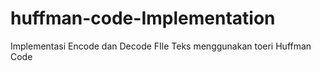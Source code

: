 # huffman-code-Implementation
Implementasi Encode dan Decode FIle Teks menggunakan toeri Huffman Code

